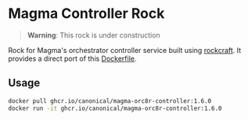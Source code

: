 # Magma Controller Rock

> **Warning**: This rock is under construction

Rock for Magma's orchestrator controller service built using 
[rockcraft](https://github.com/canonical/rockcraft). It provides a direct port of this 
[Dockerfile](https://github.com/magma/magma/blob/v1.6/orc8r/cloud/docker/controller/Dockerfile).

## Usage

```bash
docker pull ghcr.io/canonical/magma-orc8r-controller:1.6.0
docker run -it ghcr.io/canonical/magma-orc8r-controller:1.6.0
```
